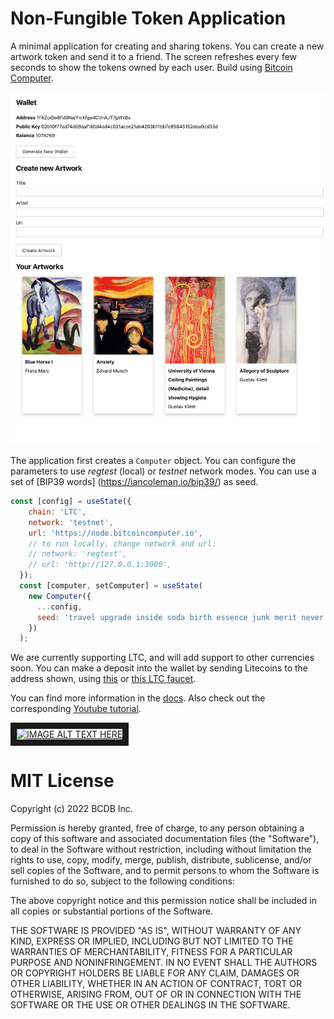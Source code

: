 # Non-Fungible Token Application

A minimal application for creating and sharing tokens. You can create a new artwork token and send it to a friend. The screen refreshes every few seconds to show the tokens owned by each user. Build using [Bitcoin Computer](https://bitcoin-computer.gitbook.io/docs/).

![app image](./public/screen-shot.png)


The application first creates a ```Computer``` object. You can configure the parameters to use <em>regtest</em> (local) or <em>testnet</em> network modes. You can use a set of [BIP39 words] (https://iancoleman.io/bip39/) as seed.


```javascript
const [config] = useState({
    chain: 'LTC',
    network: 'testnet',
    url: 'https://node.bitcoincomputer.io',
    // to run locally, change network and url:
    // network: 'regtest',
    // url: 'http://127.0.0.1:3000',
  });
  const [computer, setComputer] = useState(
    new Computer({
      ...config,
      seed: 'travel upgrade inside soda birth essence junk merit never twenty system opinion'
    })
  );
```

We are currently supporting LTC, and will add support to other currencies soon. You can make a deposit into the wallet by sending Litecoins to the address shown, using [this](https://testnet-faucet.com/ltc-testnet/) or [this LTC faucet](http://litecointf.salmen.website/).

You can find more information in the [docs](https://bitcoin-computer.gitbook.io/docs/). Also check out the corresponding [Youtube tutorial](https://www.youtube.com/watch?v=SnTwevzmRrs).

<a href="http://www.youtube.com/watch?feature=player_embedded&v=SnTwevzmRrs
" target="_blank"><img src="http://img.youtube.com/vi/SnTwevzmRrs/0.jpg"
alt="IMAGE ALT TEXT HERE" width="300" border="10" /></a>

# MIT License

Copyright (c) 2022 BCDB Inc.

Permission is hereby granted, free of charge, to any person obtaining a copy of this software and associated documentation files (the "Software"), to deal in the Software without restriction, including without limitation the rights to use, copy, modify, merge, publish, distribute, sublicense, and/or sell copies of the Software, and to permit persons to whom the Software is furnished to do so, subject to the following conditions:

The above copyright notice and this permission notice shall be included in all copies or substantial portions of the Software.

THE SOFTWARE IS PROVIDED "AS IS", WITHOUT WARRANTY OF ANY KIND, EXPRESS OR IMPLIED, INCLUDING BUT NOT LIMITED TO THE WARRANTIES OF MERCHANTABILITY, FITNESS FOR A PARTICULAR PURPOSE AND NONINFRINGEMENT. IN NO EVENT SHALL THE AUTHORS OR COPYRIGHT HOLDERS BE LIABLE FOR ANY CLAIM, DAMAGES OR OTHER LIABILITY, WHETHER IN AN ACTION OF CONTRACT, TORT OR OTHERWISE, ARISING FROM, OUT OF OR IN CONNECTION WITH THE SOFTWARE OR THE USE OR OTHER DEALINGS IN THE SOFTWARE.
